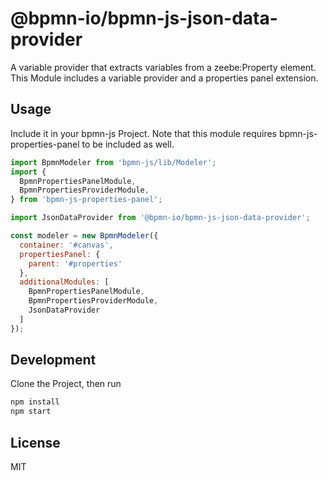 # @bpmn-io/bpmn-js-json-data-provider

A variable provider that extracts variables from a zeebe:Property element.
This Module includes a variable provider and a properties panel extension.

## Usage

Include it in your bpmn-js Project. Note that this module requires bpmn-js-properties-panel to be included as well.

```javascript
import BpmnModeler from 'bpmn-js/lib/Modeler';
import {
  BpmnPropertiesPanelModule,
  BpmnPropertiesProviderModule,
} from 'bpmn-js-properties-panel';

import JsonDataProvider from '@bpmn-io/bpmn-js-json-data-provider';

const modeler = new BpmnModeler({
  container: '#canvas',
  propertiesPanel: {
    parent: '#properties'
  },
  additionalModules: [
    BpmnPropertiesPanelModule,
    BpmnPropertiesProviderModule,
    JsonDataProvider 
  ]
});
```

## Development

Clone the Project, then run

```sh
npm install
npm start
```

## License
MIT